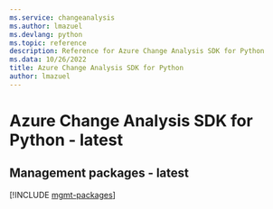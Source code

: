 ```yaml
---
ms.service: changeanalysis
ms.author: lmazuel
ms.devlang: python
ms.topic: reference
description: Reference for Azure Change Analysis SDK for Python
ms.data: 10/26/2022
title: Azure Change Analysis SDK for Python
author: lmazuel
---
```

# Azure Change Analysis SDK for Python - latest

## Management packages - latest
[!INCLUDE [mgmt-packages](change-analysis-mgmt-index.md)]